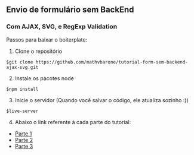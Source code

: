## Envio de formulário sem BackEnd

### Com AJAX, SVG, e RegExp Validation


Passos para baixar o boiterplate:

1. Clone o repositório

```
$git clone https://github.com/mathvbarone/tutorial-form-sem-backend-ajax-svg.git
```

2. Instale os pacotes node

```
$npm install
```

3. Inicie o servidor (Quando você salvar o código, ele atualiza sozinho :))

```
$live-server
```

4. Abaixo o link referente à cada parte do tutorial:

- [Parte 1](http://matheusbarone.com/tutorial-form-sem-backend-ajax-svg/parte-1/)
- [Parte 2](http://matheusbarone.com/tutorial-form-sem-backend-ajax-svg/parte-2/)
- [Parte 3](http://matheusbarone.com/tutorial-form-sem-backend-ajax-svg/parte-3/)


